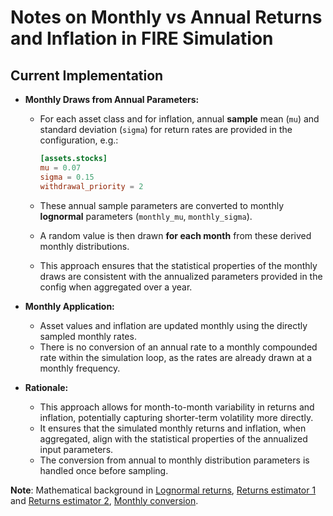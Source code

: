 # Notes on Monthly vs Annual Returns and Inflation in FIRE Simulation

## Current Implementation

- **Monthly Draws from Annual Parameters:**

  - For each asset class and for inflation, annual **sample** mean (`mu`) and
    standard deviation (`sigma`) for return rates are provided in the configuration, e.g.:

    ```toml
    [assets.stocks]
    mu = 0.07
    sigma = 0.15
    withdrawal_priority = 2
    ```

  - These annual sample parameters are converted to monthly **lognormal** parameters
    (`monthly_mu`, `monthly_sigma`).
  - A random value is then drawn **for each month** from these derived monthly distributions.
  - This approach ensures that the statistical properties of the monthly draws are consistent with
    the annualized parameters provided in the config when aggregated over a year.

- **Monthly Application:**

  - Asset values and inflation are updated monthly using the directly sampled monthly rates.
  - There is no conversion of an annual rate to a monthly compounded rate within the simulation
    loop, as the rates are already drawn at a monthly frequency.

- **Rationale:**
  - This approach allows for month-to-month variability in returns and inflation, potentially
    capturing shorter-term volatility more directly.
  - It ensures that the simulated monthly returns and inflation, when aggregated, align with the
    statistical properties of the annualized input parameters.
  - The conversion from annual to monthly distribution parameters is handled once before sampling.

**Note**: Mathematical background in [Lognormal returns](lognormal-returns.md), [Returns estimator 1](returns-estimators-1.md)
and [Returns estimator 2](returns-estimators-2.md), [Monthly conversion](returns-monthly.md).
